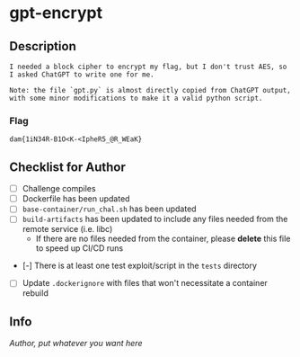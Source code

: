 # gpt-encrypt

## Description

```
I needed a block cipher to encrypt my flag, but I don't trust AES, so I asked ChatGPT to write one for me.

Note: the file `gpt.py` is almost directly copied from ChatGPT output, with some minor modifications to make it a valid python script.
```

### Flag

`dam{1iN34R-B1O<K-<IpheR5_@R_WEaK}`

## Checklist for Author

* [ ] Challenge compiles
* [ ] Dockerfile has been updated
* [ ] `base-container/run_chal.sh` has been updated
* [ ] `build-artifacts` has been updated to include any files needed from the remote service (i.e. libc)
    * If there are no files needed from the container, please **delete** this file to speed up CI/CD runs
* [-] There is at least one test exploit/script in the `tests` directory
* [ ] Update `.dockerignore` with files that won't necessitate a container rebuild

## Info

_Author, put whatever you want here_
